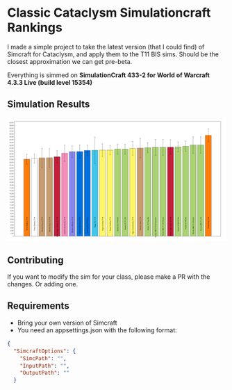 # Classic Cataclysm Simulationcraft Rankings

I made a simple project to take the latest version (that I could find) of Simcraft for Cataclysm, and apply them to the T11 BIS sims.
Should be the closest approximation we can get pre-beta.

Everything is simmed on **SimulationCraft 433-2
for World of Warcraft 4.3.3 Live (build level 15354)**

## Simulation Results

![Simulation Result](./Result/result.png)


## Contributing
If you want to modify the sim for your class, please make a PR with the changes. Or adding one.

## Requirements
* Bring your own version of Simcraft
* You need an appsettings.json with the following format:
```json
{
  "SimcraftOptions": {
    "SimcPath": "",
    "InputPath": "",
    "OutputPath": ""
  }
